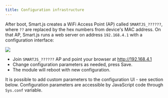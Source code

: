 ```yaml
---
title: Configuration infrastructure
---
```


After boot, Smart.js creates a WiFi Access Point (AP) called `SMARTJS_??????`,
where `??` are replaced by the hex numbers from device's MAC address.
On that AP, Smart.js runs a web server on address `192.168.4.1` with
a configuration interface:

![](cfg.png)

- Join `SMARTJS_??????` AP and point your browser at http://192.168.4.1
- Change configuration parameters as needed, press Save.
- The module will reboot with new configuration.

It is possible to add custom parameters to the configuration UI - see section
below. Configuration parameters are accessible by JavaScript code through
`Sys.conf` variable.

